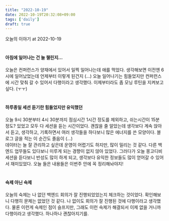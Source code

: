 ```yaml
---
title: "2022-10-19"
date: 2022-10-19T20:32:08+09:00
tags: ['daily']
draft: true
---
```


오늘의 이야기 at 2022-10-19
<!--more--> 

#
#### 아침에 일어나는 건 늘 챌린지...
오늘은 컨퍼런스가 양재에서 있어서 일찍 일어나는데 애를 먹었다. 생각해보면 이전엔 6시에 일어났었는데 언제부터 이렇게 된건지 (...)
오늘 일어나기는 힘들었지만 컨퍼런스에 시간 맞춰 갈 수 있어서 다행이라고 생각했다. 이제부터라도 좀 모닝 루틴을 지켜보고 싶다. (ㅜㅜ)


#
#### 하루종일 세션 듣기란 힘들었지만 유익했던
오늘 9시 30분부터 4시 30분까지 점심시간 1시간 정도를 제외하고, 쉬는시간이 15분 정도? 있었고 모두 다 세션을 듣는 시간이었다.
괜찮을 줄 알았는데 생각보다 계속 앉아서 듣고, 생각하고, 기록하면서 여러 생각들을 하다보니 많은 에너지를 쓴 모양이다. 블로그 글을 적는 이 순간도 졸음이 (...)   
데이터는 늘 잘 관리하고 싶은데 운영이 어렵기도 하지만, 많이 밀리는 것 같다. 다른 백엔드 업무들도 있다보니 미루게 되는 경향이 없지 않아 있었다.
그러다가 오늘 몽고디비 세션을 듣다보니 반성도 많이 하게 되고, 생각보다 유익한 정보들도 많이 얻어갈 수 있어서 재미있었다. 오늘 들은 내용들은 이번주 안에 꼭 정리해놔야지!

#
#### 숙제 아닌 숙제
오늘의 숙제는 나 없던 백엔드 회의가 잘 진행되었었는지 체크하는 것이었다. 확인해보니 다행히 문제는 없었던 것 같다. 나 없이도 회의가 잘 진행된 것에 다행이라고 생각했다.
물론 이런게 숙제인 점이 슬프지만, 그래도 이런 숙제가 해결되서 이제 없을 거니까 다행이라고 생각했다. 하나하나 괜찮아지기를.
